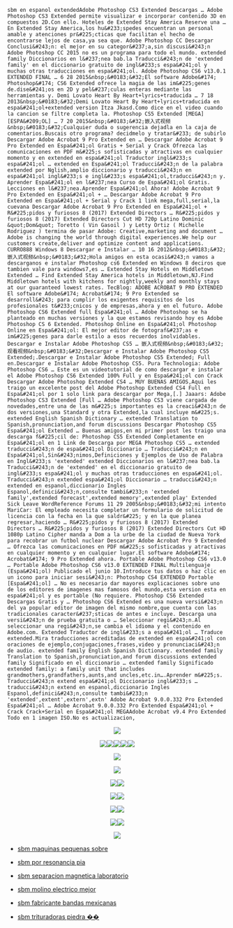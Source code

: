 
```
sbm en espanol extendedAdobe Photoshop CS3 Extended Descargas … Adobe Photoshop CS3 Extended permite visualizar e incorporar contenido 3D en compuestos 2D.Con ello. Hoteles de Extended Stay America Reserve una … En Extended Stay America,los hu&#233;spedes encuentran un personal amable y atenciones pr&#225;cticas que facilitan el hecho de encontrarse lejos de casa,ya sea que. Adobe Photoshop CC Descargar Conclusi&#243;n: el mejor en su categor&#237;a,sin discusi&#243;n Adobe Photoshop CC 2015 no es un programa para todo el mundo. extended family Diccionarios en l&#237;nea bab.la Traducci&#243;n de 'extended family' en el diccionario gratuito de ingl&#233;s espa&#241;ol y muchas otras traducciones en espa&#241;ol. Adobe Photoshop CS6 v13.0.1 EXTENDED FINAL … 6 28 2015&nbsp;&#0183;&#32;El software Adobe&#174; Photoshop&#174; CS6 Extended ofrece la magia de las im&#225;genes de.dise&#241;os en 2D y pel&#237;culas enteras mediante las herramientas y. Demi Lovato Heart By Heart+lyrics+traducida … 7 18 2013&nbsp;&#0183;&#32;Demi Lovato Heart By Heart+lyrics+traducida en espa&#241;ol+extended version Itza Jkasd.Como dice en el video cuando la cancion se filtre completa la. Photoshop CS5 Extended [MEGA] [ESPA&#209;OL] … 7 20 2015&nbsp;&#0183;&#32;嵌入式视频&nbsp;&#0183;&#32;Cualquier duda o sugerencia dejadla en la caja de comentarios.Buscais otro programa? decidmelo y tratar&#233; de subirlo Descargar Adobe Acrobat 9 Pro Extended en … Descargar Adobe Acrobat 9 Pro Extended en Espa&#241;ol Gratis + Serial y Crack Ofrezca las comunicaciones en PDF m&#225;s sofisticadas y atractivas en cualquier momento y en extended en espa&#241;ol Traductor ingl&#233;s espa&#241;ol … extended en Espa&#241;ol Traducci&#243;n de la palabra extended por Nglish,amplio diccionario y traducci&#243;n en espa&#241;ol ingl&#233;s e ingl&#233;s espa&#241;ol,traducci&#243;n y. Aprender Espa&#241;ol en l&#237;nea Curso de Espa&#241;ol Gratis. Lecciones en l&#237;nea.Aprender Espa&#241;ol Ahora! Adobe Acrobat 9 Pro Extended en Espa&#241;ol + … Descargar Adobe Acrobat 9 Pro Extended en Espa&#241;ol + Serial y Crack 1 link mega,full,serial,la cuevana Descargar Adobe Acrobat 9 Pro Extended en Espa&#241;ol + R&#225;pidos y furiosos 8 (2017) Extended Directors … R&#225;pidos y furiosos 8 (2017) Extended Directors Cut HD 720p Latino Dominic &quot;Dom&quot; Toretto ( Vin Gasoil ) y Letty Ortiz ( Michelle Rodriguez ) termina de pasar Adobe: Creative,marketing and document … Adobe is changing the world through digital experiences.We help our customers create,deliver and optimize content and applications. CURRO888 Windows 8 Descargar e Instalar … 10 16 2012&nbsp;&#0183;&#32;嵌入式视频&nbsp;&#0183;&#32;Hola amigos en esta ocasi&#243;n vamos a descarganos e instalar Photoshop cs6 Extended en Windows 8 deciros que tambien vale para windows7,es … Extended Stay Hotels en Middletown Extended … Find Extended Stay America hotels in Middletown,NJ.Find Middletown hotels with kitchens for nightly,weekly and monthly stays at our guaranteed lowest rates. TecBlog: ADOBE ACROBAT 9 PRO EXTENDED El software Adobe&#174; Acrobat&#174; 9 Pro Extended se desarroll&#243; para cumplir los exigentes requisitos de los profesionales t&#233;cnicos y de empresas,ahora y en el futuro. Adobe Photoshop CS6 Extended full Espa&#241;ol … Adobe Photoshop se ha planteado en muchas versiones y la que estamos revisando hoy es Adobe Photoshop CS 6 Extended. Photoshop Online en Espa&#241;ol Photoshop Online en Espa&#241;ol: El mejor editor de fotograf&#237;as e im&#225;genes para darle estilo a esos recuerdos inolvidables. Descargar e Instalar Adobe Photoshop CS5 … 嵌入式视频&nbsp;&#0183;&#32;观看视频&nbsp;&#0183;&#32;Descargar e Instalar Adobe Photoshop CS5 Extended;.Descargar e Instalar Adobe Photoshop CS5 Extended; Full en.Descargar e Instalar Adobe Photoshop CS5. Pura Technologia: Adobe Photoshop CS6 … Este es un videotutorial de como descargar e instalar el Adobe Photoshop CS6 Extended 100% Full y en Espa&#241;ol con Crack Descargar Adobe Photoshop Extended CS4 … MUY BUENAS AMIGOS,Aqui les traigo un excelente post del Adobe Photoshop Extended CS4 Full en Espa&#241;ol por 1 solo link para descargar por Mega,[.] Jaaars: Adobe Photoshop CS3 Extended [Full … Adobe Photoshop CS3 viene cargada de novedades,entre una de las m&#225;s importantes es la creaci&#243;n de dos versiones,una Standard y otra Extended,la cual incluye m&#225;s. extended English Spanish Dictionary … extended Translation to Spanish,pronunciation,and forum discussions Descargar Photoshop CS5 Espa&#241;ol Extended … Buenas amigos,en mi primer post les traigo una descarga f&#225;cil de: Photoshop CS5 Extended Completamente en Espa&#241;ol en 1 Link de Descarga por MEGA Photoshop CS5 … extended traducci&#243;n de espa&#241;ol Diccionario … Traducci&#243;n en Espa&#241;ol,Sin&#243;nimos,Definiciones y Ejemplos de Uso de Palabra en Ingl&#233;s 'extended' extended Diccionarios en l&#237;nea bab.la Traducci&#243;n de 'extended' en el diccionario gratuito de ingl&#233;s espa&#241;ol y muchas otras traducciones en espa&#241;ol. Traducci&#243;n extended espa&#241;ol Diccionario … traducci&#243;n extended en espanol,diccionario Ingles Espanol,definici&#243;n,consulte tambi&#233;n 'extended family',extended forecast',extended memory',extended play' Extended Sick Leave WordReference Forums 11 29 2005&nbsp;&#0183;&#32;mi intento MariCar: El empleado necesita completar un formulario de solicitud de licencia con la fecha en la que saldr&#225; y en la que planea regresar,haciendo … R&#225;pidos y furiosos 8 (2017) Extended Directors … R&#225;pidos y furiosos 8 (2017) Extended Directors Cut HD 1080p Latino Cipher manda a Dom a la urbe de la ciudad de Nueva York para recobrar un futbol nuclear Descargar Adobe Acrobat Pro 9 Extended … Ofrezca las comunicaciones en PDF m&#225;s sofisticadas y atractivas en cualquier momento y en cualquier lugar.El software Adobe&#174; Acrobat&#174; 9 Pro Extended ahora. Portable Adobe Photoshop CS6 v13.0 … Portable Adobe Photoshop CS6 v13.0 EXTENDED FINAL Multilenguaje (Espa&#241;ol) Publicado el junio 10.Introduce tus datos o haz clic en un icono para iniciar sesi&#243;n: Photoshop CS4 EXTENDED Portable [Espa&#241;ol] … No es necesario dar mayores explicaciones sobre uno de los editores de imagenes mas famosos del mundo,esta version esta en espa&#241;ol y es portable (No requiere. Photoshop CS6 Extended Descargas Gratis y … Photoshop CS6 Extended es una nueva versi&#243;n del ya popular editor de imagen del mismo nombre,que cuenta con las tradicionales caracter&#237;sticas de antes e incluye. Descarga una versi&#243;n de prueba gratuita o … Seleccionar regi&#243;n.Al seleccionar una regi&#243;n,se cambia el idioma y el contenido en Adobe.com. Extended Traductor de ingl&#233;s a espa&#241;ol … Traduce extended.Mira traducciones acreditadas de extended en espa&#241;ol con oraciones de ejemplo,conjugaciones,frases,video y pronunciaci&#243;n de audio. extended family English Spanish Dictionary. extended family Translation to Spanish,pronunciation,and forum discussions extended family Significado en el diccionario … extended family Significado extended family: a family unit that includes grandmothers,grandfathers,aunts,and uncles,etc.in….Aprender m&#225;s. Traducci&#243;n extend espa&#241;ol Diccionario ingl&#233;s … traducci&#243;n extend en espanol,diccionario Ingles Espanol,definici&#243;n,consulte tambi&#233;n 'extended',extent',extern',extn' Adobe Acrobat 9.0.0.332 Pro Extended Espa&#241;ol … Adobe Acrobat 9.0.0.332 Pro Extended Espa&#241;ol + Crack Crack+Serial en Espa&#241;ol MEGAAdobe Acrobat v9.4 Pro Extended Todo en 1 imagen ISO.No es actualizacion, 
```

<div align="center">

<a href="https://es-crusher.shibang-china.com/github&k=sbm+en+espanol+extended"><img src="https://static.shibang-china.com/es/crusher/logo.jpg"></a>

<a href="https://es-crusher.shibang-china.com/github&k=sbm+en+espanol+extended"><img src="https://static.shibang-china.com/es/crusher/index.jpg"></a><a href="https://es-crusher.shibang-china.com/material.htmlgithub&k=sbm+en+espanol+extended"><img src="https://static.shibang-china.com/es/crusher/material.jpg"></a><a href="https://es-crusher.shibang-china.com/application.htmlgithub&k=sbm+en+espanol+extended"><img src="https://static.shibang-china.com/es/crusher/application.jpg"></a><a href="https://es-crusher.shibang-china.com/aboutus.htmlgithub&k=sbm+en+espanol+extended"><img src="https://static.shibang-china.com/es/crusher/aboutus.jpg"></a><a href="https://es-crusher.shibang-china.com/contact.htmlgithub&k=sbm+en+espanol+extended"><img src="https://static.shibang-china.com/es/crusher/contact.jpg"></a>

<a href="https://es-crusher.shibang-china.com/github&k=sbm+en+espanol+extended"><img src="https://static.shibang-china.com/es/crusher/banner.jpg"></a>

<a href="https://swt.shibang-china.com/github&k=sbm+en+espanol+extended"><img src="https://static.shibang-china.com/es/crusher/text.jpg"></a>

<a href="https://swt.shibang-china.com/github&k=sbm+en+espanol+extended"><img src="https://static.shibang-china.com/es/crusher/chat.jpg"></a><a href="https://es-crusher.shibang-china.com/contact.htmlgithub&k=sbm+en+espanol+extended"><img src="https://static.shibang-china.com/es/crusher/message.jpg"></a>

<a href="https://es-crusher.shibang-china.com/products/pe.htmlgithub&k=sbm+en+espanol+extended"><img src="https://static.shibang-china.com/es/crusher/pe.jpg"></a><a href="https://es-crusher.shibang-china.com/products/pf.htmlgithub&k=sbm+en+espanol+extended"><img src="https://static.shibang-china.com/es/crusher/pf.jpg"></a>

<a href="https://es-crusher.shibang-china.com/products/hpt.htmlgithub&k=sbm+en+espanol+extended"><img src="https://static.shibang-china.com/es/crusher/hpt.jpg"></a><a href="https://es-crusher.shibang-china.com/products/vsi.htmlgithub&k=sbm+en+espanol+extended"><img src="https://static.shibang-china.com/es/crusher/vsi.jpg"></a>

<a href="https://es-crusher.shibang-china.com/products/klv.htmlgithub&k=sbm+en+espanol+extended"><img src="https://static.shibang-china.com/es/crusher/klv.jpg"></a><a href="https://es-crusher.shibang-china.com/products/portable.htmlgithub&k=sbm+en+espanol+extended"><img src="https://static.shibang-china.com/es/crusher/portable.jpg"></a>

<a href="https://swt.shibang-china.com/github&k=sbm+en+espanol+extended"><img src="https://static.shibang-china.com/es/crusher/case.jpg"></a>

</div>


* [sbm maquinas pequenas sobre](sbm%20maquinas%20pequenas%20sobre.md)

* [sbm por resonancia pia](sbm%20por%20resonancia%20pia.md)

* [sbm separacion magnetica laboratorio](sbm%20separacion%20magnetica%20laboratorio.md)

* [sbm molino electrico mejor](sbm%20molino%20electrico%20mejor.md)

* [sbm fabricante bandas mexicanas](sbm%20fabricante%20bandas%20mexicanas.md)

* [sbm trituradoras piedra ��](sbm%20trituradoras%20piedra%20%EF%BF%BD%EF%BF%BD.md)